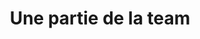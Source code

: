 ---
title: "Une partie de la team"
draft: false
# meta description
description : "Des gens formidables."
---